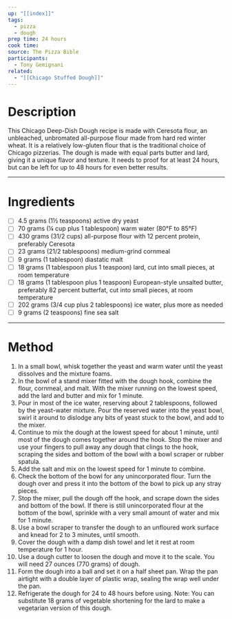 ```yaml
---
up: "[[index]]"
tags:
  - pizza
  - dough
prep time: 24 hours
cook time: 
source: The Pizza Bible
participants:
  - Tony Gemignani
related:
  - "[[Chicago Stuffed Dough]]"
---
```

# Description
This Chicago Deep-Dish Dough recipe is made with Ceresota flour, an unbleached, unbromated all-purpose flour made from hard red winter wheat. It is a relatively low-gluten flour that is the traditional choice of Chicago pizzerias. The dough is made with equal parts butter and lard, giving it a unique flavor and texture. It needs to proof for at least 24 hours, but can be left for up to 48 hours for even better results.

---

# Ingredients
- [ ] 4.5 grams (1½ teaspoons) active dry yeast
- [ ] 70 grams (¼ cup plus 1 tablespoon) warm water (80°F to 85°F)
- [ ] 430 grams (31/2 cups) all-purpose flour with 12 percent protein, preferably Ceresota
- [ ] 23 grams (21/2 tablespoons) medium-grind cornmeal
- [ ] 9 grams (1 tablespoon) diastatic malt
- [ ] 18 grams (1 tablespoon plus 1 teaspoon) lard, cut into small pieces, at room temperature
- [ ] 18 grams (1 tablespoon plus 1 teaspoon) European-style unsalted butter, preferably 82 percent butterfat, cut into small pieces, at room temperature
- [ ] 202 grams (3/4 cup plus 2 tablespoons) ice water, plus more as needed
- [ ] 9 grams (2 teaspoons) fine sea salt

---

# Method
1. In a small bowl, whisk together the yeast and warm water until the yeast dissolves and the mixture foams.
2. In the bowl of a stand mixer fitted with the dough hook, combine the flour, cornmeal, and malt. With the mixer running on the lowest speed, add the lard and butter and mix for 1 minute.
3. Pour in most of the ice water, reserving about 2 tablespoons, followed by the yeast-water mixture. Pour the reserved water into the yeast bowl, swirl it around to dislodge any bits of yeast stuck to the bowl, and add to the mixer.
4. Continue to mix the dough at the lowest speed for about 1 minute, until most of the dough comes together around the hook. Stop the mixer and use your fingers to pull away any dough that clings to the hook, scraping the sides and bottom of the bowl with a bowl scraper or rubber spatula.
5. Add the salt and mix on the lowest speed for 1 minute to combine.
6. Check the bottom of the bowl for any unincorporated flour. Turn the dough over and press it into the bottom of the bowl to pick up any stray pieces.
7. Stop the mixer, pull the dough off the hook, and scrape down the sides and bottom of the bowl. If there is still unincorporated flour at the bottom of the bowl, sprinkle with a very small amount of water and mix for 1 minute.
8. Use a bowl scraper to transfer the dough to an unfloured work surface and knead for 2 to 3 minutes, until smooth.
9. Cover the dough with a damp dish towel and let it rest at room temperature for 1 hour.
10. Use a dough cutter to loosen the dough and move it to the scale. You will need 27 ounces (770 grams) of dough.
11. Form the dough into a ball and set it on a half sheet pan. Wrap the pan airtight with a double layer of plastic wrap, sealing the wrap well under the pan.
12. Refrigerate the dough for 24 to 48 hours before using.
Note: You can substitute 18 grams of vegetable shortening for the lard to make a vegetarian version of this dough.